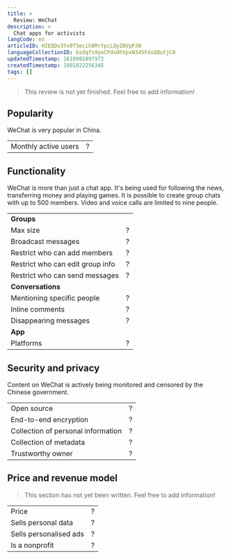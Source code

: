 ```yaml
---
title: >
  Review: WeChat
description: >
  Chat apps for activists
langCode: en
articleID: HIEQDv3Yx0T5mcih8MrYpcLQyZNVpPJN
languageCollectionID: bsdqfs9yeCPdxOhVpxN345FdsQ8utjC0
updatedTimestamp: 1610982897972
createdTimestamp: 1601822256345
tags: []
---
```


> This review is not yet finished. Feel free to add information!

## **Popularity**

WeChat is very popular in China.

<div><table><tbody><tr><td>Monthly active users</td><td>?</td></tr></tbody></table></div>

## **Functionality**

WeChat is more than just a chat app. It's being used for following the news, transferring money and playing games. It is possible to create group chats with up to 500 members. Video and voice calls are limited to nine people.

<div><table><tbody><tr><td><strong>Groups</strong></td></tr><tr><td>Max size</td><td>?</td></tr><tr><td>Broadcast messages</td><td>?</td></tr><tr><td>Restrict who can add members</td><td>?</td></tr><tr><td>Restrict who can edit group info</td><td>?</td></tr><tr><td>Restrict who can send messages</td><td>?</td></tr><tr><td><strong>Conversations</strong></td></tr><tr><td>Mentioning specific people</td><td>?</td></tr><tr><td>Inline comments</td><td>?</td></tr><tr><td>Disappearing messages</td><td>?</td></tr><tr><td><strong>App</strong></td></tr><tr><td>Platforms</td><td>?</td></tr></tbody></table></div>

## **Security and privacy**

Content on WeChat is actively being monitored and censored by the Chinese government.

<div><table><tbody><tr><td>Open source</td><td>?</td></tr><tr><td>End-to-end encryption</td><td>?</td></tr><tr><td>Collection of personal information</td><td>?</td></tr><tr><td>Collection of metadata</td><td>?</td></tr><tr><td>Trustworthy owner</td><td>?</td></tr></tbody></table></div>

## **Price and revenue model**

> This section has not yet been written. Feel free to add information!

<div><table><tbody><tr><td>Price</td><td>?</td></tr><tr><td>Sells personal data</td><td>?</td></tr><tr><td>Sells personalised ads</td><td>?</td></tr><tr><td>Is a nonprofit</td><td>?</td></tr></tbody></table></div>